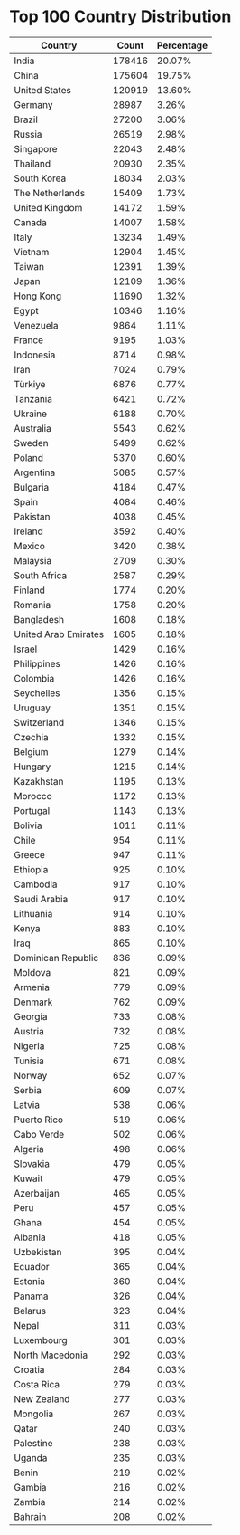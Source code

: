 # Top 100 Country Distribution
| Country | Count | Percentage |
|----|----|----|
| India | 178416 | 20.07% |
| China | 175604 | 19.75% |
| United States | 120919 | 13.60% |
| Germany | 28987 | 3.26% |
| Brazil | 27200 | 3.06% |
| Russia | 26519 | 2.98% |
| Singapore | 22043 | 2.48% |
| Thailand | 20930 | 2.35% |
| South Korea | 18034 | 2.03% |
| The Netherlands | 15409 | 1.73% |
| United Kingdom | 14172 | 1.59% |
| Canada | 14007 | 1.58% |
| Italy | 13234 | 1.49% |
| Vietnam | 12904 | 1.45% |
| Taiwan | 12391 | 1.39% |
| Japan | 12109 | 1.36% |
| Hong Kong | 11690 | 1.32% |
| Egypt | 10346 | 1.16% |
| Venezuela | 9864 | 1.11% |
| France | 9195 | 1.03% |
| Indonesia | 8714 | 0.98% |
| Iran | 7024 | 0.79% |
| Türkiye | 6876 | 0.77% |
| Tanzania | 6421 | 0.72% |
| Ukraine | 6188 | 0.70% |
| Australia | 5543 | 0.62% |
| Sweden | 5499 | 0.62% |
| Poland | 5370 | 0.60% |
| Argentina | 5085 | 0.57% |
| Bulgaria | 4184 | 0.47% |
| Spain | 4084 | 0.46% |
| Pakistan | 4038 | 0.45% |
| Ireland | 3592 | 0.40% |
| Mexico | 3420 | 0.38% |
| Malaysia | 2709 | 0.30% |
| South Africa | 2587 | 0.29% |
| Finland | 1774 | 0.20% |
| Romania | 1758 | 0.20% |
| Bangladesh | 1608 | 0.18% |
| United Arab Emirates | 1605 | 0.18% |
| Israel | 1429 | 0.16% |
| Philippines | 1426 | 0.16% |
| Colombia | 1426 | 0.16% |
| Seychelles | 1356 | 0.15% |
| Uruguay | 1351 | 0.15% |
| Switzerland | 1346 | 0.15% |
| Czechia | 1332 | 0.15% |
| Belgium | 1279 | 0.14% |
| Hungary | 1215 | 0.14% |
| Kazakhstan | 1195 | 0.13% |
| Morocco | 1172 | 0.13% |
| Portugal | 1143 | 0.13% |
| Bolivia | 1011 | 0.11% |
| Chile | 954 | 0.11% |
| Greece | 947 | 0.11% |
| Ethiopia | 925 | 0.10% |
| Cambodia | 917 | 0.10% |
| Saudi Arabia | 917 | 0.10% |
| Lithuania | 914 | 0.10% |
| Kenya | 883 | 0.10% |
| Iraq | 865 | 0.10% |
| Dominican Republic | 836 | 0.09% |
| Moldova | 821 | 0.09% |
| Armenia | 779 | 0.09% |
| Denmark | 762 | 0.09% |
| Georgia | 733 | 0.08% |
| Austria | 732 | 0.08% |
| Nigeria | 725 | 0.08% |
| Tunisia | 671 | 0.08% |
| Norway | 652 | 0.07% |
| Serbia | 609 | 0.07% |
| Latvia | 538 | 0.06% |
| Puerto Rico | 519 | 0.06% |
| Cabo Verde | 502 | 0.06% |
| Algeria | 498 | 0.06% |
| Slovakia | 479 | 0.05% |
| Kuwait | 479 | 0.05% |
| Azerbaijan | 465 | 0.05% |
| Peru | 457 | 0.05% |
| Ghana | 454 | 0.05% |
| Albania | 418 | 0.05% |
| Uzbekistan | 395 | 0.04% |
| Ecuador | 365 | 0.04% |
| Estonia | 360 | 0.04% |
| Panama | 326 | 0.04% |
| Belarus | 323 | 0.04% |
| Nepal | 311 | 0.03% |
| Luxembourg | 301 | 0.03% |
| North Macedonia | 292 | 0.03% |
| Croatia | 284 | 0.03% |
| Costa Rica | 279 | 0.03% |
| New Zealand | 277 | 0.03% |
| Mongolia | 267 | 0.03% |
| Qatar | 240 | 0.03% |
| Palestine | 238 | 0.03% |
| Uganda | 235 | 0.03% |
| Benin | 219 | 0.02% |
| Gambia | 216 | 0.02% |
| Zambia | 214 | 0.02% |
| Bahrain | 208 | 0.02% |
